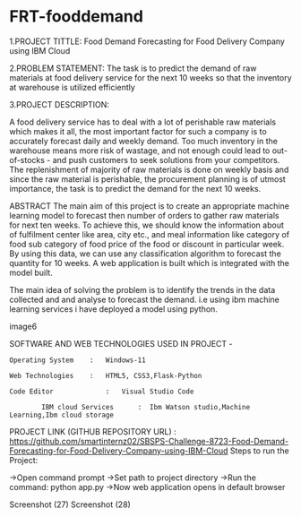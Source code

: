 # FRT-fooddemand

1.PROJECT TITTLE: Food Demand Forecasting for Food Delivery Company using IBM Cloud

2.PROBLEM STATEMENT: The task is to predict the demand of raw materials at food delivery service for the next 10 weeks so that the inventory at warehouse is utilized efficiently

3.PROJECT DESCRIPTION:

A food delivery service has to deal with a lot of perishable raw materials which makes it all, the most important factor for such a company is to accurately forecast daily and weekly demand. Too much inventory in the warehouse means more risk of wastage, and not enough could lead to out-of-stocks - and push customers to seek solutions from your competitors. The replenishment of majority of raw materials is done on weekly basis and since the raw material is perishable, the procurement planning is of utmost importance, the task is to predict the demand for the next 10 weeks.

ABSTRACT
The main aim of this project is to create an appropriate machine learning model to forecast then number of orders to gather raw materials for next ten weeks. To achieve this, we should know the information about of fulfilment center like area, city etc., and meal information like category of food sub category of food price of the food or discount in particular week. By using this data, we can use any classification algorithm to forecast the quantity for 10 weeks. A web application is built which is integrated with the model built.

The main idea of solving the problem is to identify the trends in the data collected and and analyse to forecast the demand. i.e using ibm machine learning services i have deployed a model using python.

image6

SOFTWARE AND WEB TECHNOLOGIES USED IN PROJECT -

	Operating System	:   Windows-11

	Web Technologies	:   HTML5, CSS3,Flask-Python
	
	Code Editor             :   Visual Studio Code

            IBM cloud Services      :  Ibm Watson studio,Machine Learning,Ibm cloud storage
PROJECT LINK (GITHUB REPOSITORY URL) : https://github.com/smartinternz02/SBSPS-Challenge-8723-Food-Demand-Forecasting-for-Food-Delivery-Company-using-IBM-Cloud
Steps to run the Project:

->Open command prompt ->Set path to project directory ->Run the command: python app.py ->Now web application opens in default browser

Screenshot (27) Screenshot (28)

